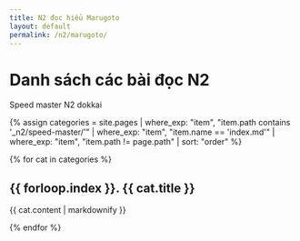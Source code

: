```yaml
---
title: N2 đọc hiểu Marugoto
layout: default
permalink: /n2/marugoto/
---
```


# Danh sách các bài đọc N2

Speed master N2 dokkai

{% assign categories = site.pages
  | where_exp: "item", "item.path contains '_n2/speed-master/'"
  | where_exp: "item", "item.name == 'index.md'"
  | where_exp: "item", "item.path != page.path"
  | sort: "order" %}

{% for cat in categories %}
  <h2>{{ forloop.index }}. {{ cat.title }}</h2>
  <p>{{ cat.content | markdownify }}</p>
{% endfor %}